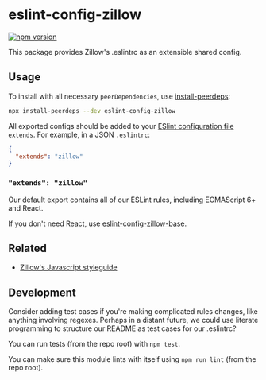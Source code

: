 # eslint-config-zillow

[![npm version](https://badge.fury.io/js/eslint-config-zillow.svg)](http://badge.fury.io/js/eslint-config-zillow)

This package provides Zillow's .eslintrc as an extensible shared config.

## Usage

To install with all necessary `peerDependencies`, use [install-peerdeps](https://github.com/nathanhleung/install-peerdeps#usage):

```sh
npx install-peerdeps --dev eslint-config-zillow
```

All exported configs should be added to your [ESlint configuration file](https://eslint.org/docs/user-guide/configuring#extending-configuration-files) `extends`.
For example, in a JSON `.eslintrc`:

```json
{
  "extends": "zillow"
}
```

### `"extends": "zillow"`

Our default export contains all of our ESLint rules, including ECMAScript 6+ and React.

If you don't need React, use [eslint-config-zillow-base](https://npmjs.com/eslint-config-zillow-base).

## Related

- [Zillow's Javascript styleguide](https://github.com/zillow/javascript)

## Development

Consider adding test cases if you're making complicated rules changes, like anything involving regexes. Perhaps in a distant future, we could use literate programming to structure our README as test cases for our .eslintrc?

You can run tests (from the repo root) with `npm test`.

You can make sure this module lints with itself using `npm run lint` (from the repo root).
